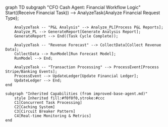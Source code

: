 graph TD
    subgraph "CFO Cash Agent: Financial Workflow Logic"
        Start((Receive Financial Task)) --> AnalyzeTask{Analyze Financial Request Type};
        
        AnalyzeTask -- "P&L Analysis" --> Analyze_PL[Process P&L Reports];
        Analyze_PL --> GenerateReport[Generate Analysis Report];
        GenerateReport --> End((Task Cycle Complete));

        AnalyzeTask -- "Revenue Forecast" --> CollectData[Collect Revenue Data];
        CollectData --> RunModel[Run Forecast Model];
        RunModel --> End;

        AnalyzeTask -- "Transaction Processing" --> ProcessEvent[Process Stripe/Banking Events];
        ProcessEvent --> UpdateLedger[Update Financial Ledger];
        UpdateLedger --> End;
    end

    subgraph "Inherited Capabilities (from improved-base-agent.md)"
        style Inherited fill:#f0f0f0,stroke:#ccc
        C1[Concurrent Task Processing]
        C2[Caching System]
        C3[Circuit Breaker Pattern]
        C4[Real-time Monitoring & Metrics]
    end
